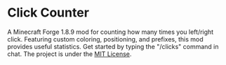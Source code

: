 # Click Counter

A Minecraft Forge 1.8.9 mod for counting how many times you left/right click. Featuring custom coloring, positioning, and prefixes, this mod provides useful statistics. Get started by typing  the "/clicks" command in chat. The project is under the [MIT License](https://raw.githubusercontent.com/joshuafhiggins/clickcounter/master/LICENSE).